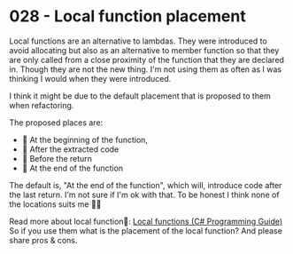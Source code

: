 # 028 - Local function placement  #

Local functions are an alternative to lambdas. They were introduced to avoid allocating but also as an alternative to member function so that they are only called from a close proximity of the function that they are declared in. Though they are not the new thing. I'm not using them as often as I was thinking I would when they were introduced.

I think it might be due to the default placement that is proposed to them when refactoring.

The proposed places are:
- 🚩 At the beginning of the function,
- 🚩 After the extracted code
- 🚩 Before the return
- 🚩 At the end of the function

The default is, "At the end of the function", which will, introduce code after the last return. I'm not sure if I'm ok with that. To be honest I think none of the locations suits me 🤷‍♂️

Read more about local function📑: [Local functions (C# Programming Guide)](https://learn.microsoft.com/en-us/dotnet/csharp/programming-guide/classes-and-structs/local-functions)
So if you use them what is the placement of the local function? And please share pros & cons.